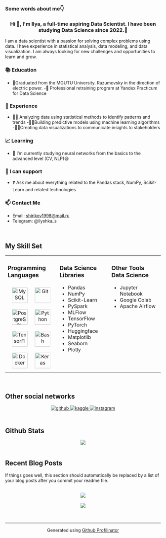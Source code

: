 

### Some words about me👇  
### <div align="center">Hi 👋, I'm Ilya, a full-time aspiring Data Scientist. I have been studying Data Science since 2022.🚀</div>  
  

I am a data scientist with a passion for solving complex problems using data. I have experience in statistical analysis, data modeling, and data visualization. I am always looking for new challenges and opportunities to learn and grow.  
  



### 📚 Education  
- 🔭Graduated from the MGUTU University. Razumovsky in the direction of electric power.
-📝 Professional retraining program at Yandex Practicum for Data Science  
  



### 💼 Experience  
- 👨‍💻 Analyzing data using statistical methods to identify patterns and trends
-👨‍💻Building predictive models using machine learning algorithms
-👨‍💻Creating data visualizations to communicate insights to stakeholders  
  



### 📈 Learning  
- 🌱 I’m currently studying neural networks from the basics to the advanced level (CV, NLP)😆  
  



### 🙌 I can support  
- ❓ Ask me about everything related to the Pandas stack, NumPy, Scikit-Learn and related technologies  
  



### 📫 Contact Me  
- Email: shirikov1998@mail.ru
- Telegram: @ilyshka_s  
  

<br/>  


## My Skill Set  
<table><tr><td valign="top" width="33%">



### Programming Languages  
<div align="center">  
<a href="https://www.mysql.com/" target="_blank"><img style="margin: 10px" src="https://profilinator.rishav.dev/skills-assets/mysql-original-wordmark.svg" alt="MySQL" height="50" /></a>  
<a href="https://github.com/" target="_blank"><img style="margin: 10px" src="https://profilinator.rishav.dev/skills-assets/git-scm-icon.svg" alt="Git" height="50" /></a>  
<a href="https://www.postgresql.org/" target="_blank"><img style="margin: 10px" src="https://profilinator.rishav.dev/skills-assets/postgresql-original-wordmark.svg" alt="PostgreSQL" height="50" /></a>  
<a href="https://www.python.org/" target="_blank"><img style="margin: 10px" src="https://profilinator.rishav.dev/skills-assets/python-original.svg" alt="Python" height="50" /></a>  
<a href="https://www.tensorflow.org/" target="_blank"><img style="margin: 10px" src="https://profilinator.rishav.dev/skills-assets/tensorflow-icon.svg" alt="TensorFlow" height="50" /></a>  
<a href="https://www.gnu.org/software/bash/" target="_blank"><img style="margin: 10px" src="https://profilinator.rishav.dev/skills-assets/gnu_bash-icon.svg" alt="Bash" height="50" /></a>  
<a href="https://www.docker.com/" target="_blank"><img style="margin: 10px" src="https://profilinator.rishav.dev/skills-assets/docker-original-wordmark.svg" alt="Docker" height="50" /></a>  
<a href="https://keras.io/" target="_blank"><img style="margin: 10px" src="https://profilinator.rishav.dev/skills-assets/keras.png" alt="Keras" height="50" /></a>  
</div>

</td><td valign="top" width="33%">



### Data Science Libraries  
- Pandas
- NumPy
- Scikit-Learn
- PySpark
- MLFlow
- TensorFlow
- PyTorch
- Huggingface
- Matplotlib
- Seaborn
- Plotly  


</td><td valign="top" width="33%">



### Other Tools Data Science 
  
- Jupyter Notebook
- Google Colab
- Apache Airflow  


</td></tr></table>  

<br/>  


## Other social networks  
<div align="center">
<a href="https://github.com/Ilya-Shirikov" target="_blank">
<img src=https://img.shields.io/badge/github-%2324292e.svg?&style=for-the-badge&logo=github&logoColor=white alt=github style="margin-bottom: 5px;" />
</a>
<a href="https://www.kaggle.com/ilyashi" target="_blank">
<img src=https://img.shields.io/badge/kaggle-%2344BAE8.svg?&style=for-the-badge&logo=kaggle&logoColor=white alt=kaggle style="margin-bottom: 5px;" />
</a>
<a href="https://instagram.com/ilusha.s" target="_blank">
<img src=https://img.shields.io/badge/instagram-%23000000.svg?&style=for-the-badge&logo=instagram&logoColor=white alt=instagram style="margin-bottom: 5px;" />
</a>  
</div>  
  

<br/>  


## Github Stats  
<div align="center"><img src="https://github-readme-stats.vercel.app/api?username=Ilya-Shirikov&show_icons=true&count_private=true&hide_border=true" align="center" /></div>  

<br/>  


## Recent Blog Posts  
<!-- BLOG-POST-LIST:START -->  
If things goes well, this section should automatically be replaced by a list of your blog posts after you commit your readme file. 
<!-- BLOG-POST-LIST:END -->  

<br/>  

<div align="center"><img src="https://rishavanand.github.io/static/images/spotify-readme-example.svg" /></div>  

<br/>  

<div align="center">
<img src="https://komarev.com/ghpvc/?username=Ilya-Shirikov&&style=flat-square" align="center" />
</div>  
  

<br/>  


<br />

----
<div align="center">Generated using <a href="https://profilinator.rishav.dev/" target="_blank">Github Profilinator</a></div>

